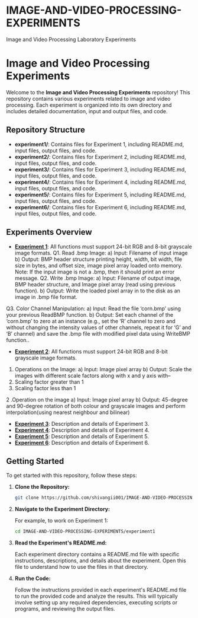 # IMAGE-AND-VIDEO-PROCESSING-EXPERIMENTS
Image and Video Processing  Laboratory Experiments
# Image and Video Processing Experiments

Welcome to the **Image and Video Processing Experiments** repository! This repository contains various experiments related to image and video processing. 
Each experiment is organized into its own directory and includes detailed documentation, input and output files, and code.

## Repository Structure

- **experiment1/**: Contains files for Experiment 1, including README.md, input files, output files, and code.
- **experiment2/**: Contains files for Experiment 2, including README.md, input files, output files, and code.
- **experiment3/**: Contains files for Experiment 3, including README.md, input files, output files, and code.
- **experiment4/**: Contains files for Experiment 4, including README.md, input files, output files, and code.
- **experiment5/**: Contains files for Experiment 5, including README.md, input files, output files, and code.
- **experiment6/**: Contains files for Experiment 6, including README.md, input files, output files, and code.

## Experiments Overview

- **[Experiment 1](experiments/Exp-01)**:
All functions must support 24-bit RGB and 8-bit grayscale image
formats.
Q1. Read .bmp Image:
a) Input: Filename of input image
b) Output: BMP header structure printing height, width, bit width, file size in
bytes, and offset size, image pixel array loaded onto memory.
Note: If the input image is not a .bmp, then it should print an error message.
Q2. Write .bmp Image:
a) Input: Filename of output image, BMP header structure, and Image pixel array
(read using previous function).
b) Output: Write the loaded pixel array in to the disk as an image in .bmp file
format.

Q3. Color Channel Manipulation:
a) Input: Read the file ‘corn.bmp’ using your previous ReadBMP function.
b) Output: Set each channel of the ‘corn.bmp’ to zero at an instance (e.g., set the
‘R’ channel to zero and without changing the intensity values of other
channels, repeat it for ‘G’ and ‘B’ channel) and save the .bmp file with modified
pixel data using WriteBMP function..

- **[Experiment 2](experiments/EXP-02)**:
All functions must support 24-bit RGB and 8-bit grayscale image
formats.
1. Operations on the Image:
a) Input: Image pixel array
b) Output: Scale the images with different scale factors along with x and y axis
with–
1. Scaling factor greater than 1
2. Scaling factor less than 1

2 .Operation on the image
a) Input: Image pixel array
b) Output: 45-degree and 90-degree rotation of both colour and grayscale
images and perform interpolation(using nearest neighbour and bilinear)
- **[Experiment 3](experiments/EXP-02)**: Description and details of Experiment 3.
- **[Experiment 4](experiments/EXP-02)**: Description and details of Experiment 4.
- **[Experiment 5](experiments/EXP-02)**: Description and details of Experiment 5.
- **[Experiment 6](experiments/EXP-02)**: Description and details of Experiment 6.

## Getting Started

To get started with this repository, follow these steps:

1. **Clone the Repository:**

   ```bash
   git clone https://github.com/shivangii001/IMAGE-AND-VIDEO-PROCESSING-EXPERIMENTS.git
2. **Navigate to the Experiment Directory:**

    For example, to work on Experiment 1:
    
    ```bash
    cd IMAGE-AND-VIDEO-PROCESSING-EXPERIMENTS/experiment1

3. **Read the Experiment's README.md:**

    Each experiment directory contains a README.md file with specific instructions, descriptions, and details about the experiment. Open this file to understand how to use the files in that directory.

4. **Run the Code:**

    Follow the instructions provided in each experiment's README.md file to run the provided code and analyze the results. This will typically involve setting up any required dependencies, executing scripts or programs, and reviewing the output files.

